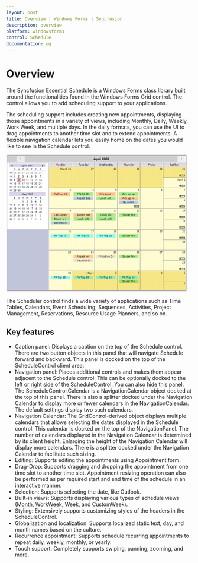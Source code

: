 ```yaml
---
layout: post
title: Overview | Windows Forms | Syncfusion
description: overview
platform: windowsforms
control: Schedule
documentation: ug
---
```


# Overview

The Syncfusion Essential Schedule is a Windows Forms class library built around the functionalities found in the Windows Forms Grid control. The control allows you to add scheduling support to your applications. 

The scheduling support includes creating new appointments, displaying those appointments in a variety of views, including Monthly, Daily, Weekly, Work Week, and multiple days. In the daily formats, you can use the UI to drag appointments to another time slot and to extend appointments. A flexible navigation calendar lets you easily home on the dates you would like to see in the Schedule control. 

![](Overview_images/Overview_img1.png)

The Scheduler control finds a wide variety of applications such as Time Tables, Calendars, Event Scheduling, Sequences, Activities, Project Management, Reservations, Resource Usage Planners, and so on.

## Key features

* Caption panel: Displays a caption on the top of the Schedule control. There are two button objects in this panel that will navigate Schedule forward and backward. This panel is docked on the top of the ScheduleControl client area. 
* Navigation panel: Places additional controls and makes them appear adjacent to the Schedule control. This can be optionally docked to the left or right side of the ScheduleControl. You can also hide this panel. The ScheduleControl.Calendar is a NavigationCalendar object docked at the top of this panel. There is also a splitter docked under the Navigation Calendar to display more or fewer calendars in the NavigationCalendar. The default settings display two such calendars.
* Navigation Calendar: The GridControl-derived object displays multiple calendars that allows selecting the dates displayed in the Schedule control. This calendar is docked on the top of the NavigationPanel. The number of calendars displayed in the Navigation Calendar is determined by its client height. Enlarging the height of the Navigation Calendar will display more calendars. There is a splitter docked under the Navigation Calendar to facilitate such sizing. 
* Editing: Supports editing the appointments using Appointment form.
* Drag-Drop: Supports dragging and dropping the appointment from one time slot to another time slot. Appointment resizing operation can also be performed as per required start and end time of the schedule in an interactive manner.
* Selection: Supports selecting the date, like Outlook.
* Built-in views: Supports displaying various types of schedule views (Month, WorkWeek, Week, and CustomWeek).
* Styling: Extensively supports customizing styles of the headers in the ScheduleControl.
* Globalization and localization: Supports localized static text, day, and month names based on the culture.
* Recurrence appointment: Supports schedule recurring appointments to repeat daily, weekly, monthly, or yearly.
* Touch support: Completely supports swiping, panning, zooming, and more.
